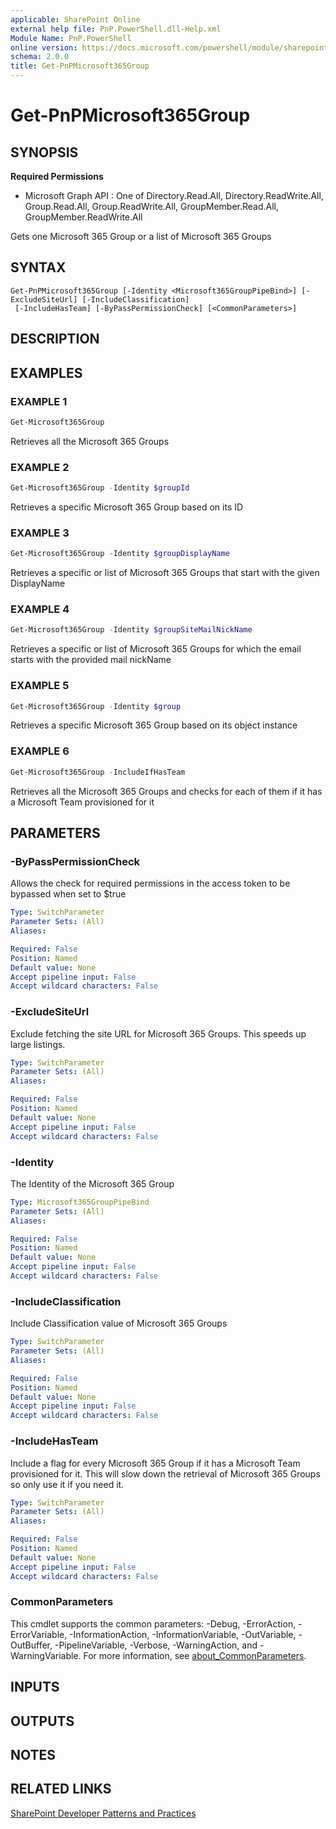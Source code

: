 ```yaml
---
applicable: SharePoint Online
external help file: PnP.PowerShell.dll-Help.xml
Module Name: PnP.PowerShell
online version: https://docs.microsoft.com/powershell/module/sharepoint-pnp/get-pnpmicrosoft365group
schema: 2.0.0
title: Get-PnPMicrosoft365Group
---
```


# Get-PnPMicrosoft365Group

## SYNOPSIS

**Required Permissions**

  * Microsoft Graph API : One of Directory.Read.All, Directory.ReadWrite.All, Group.Read.All, Group.ReadWrite.All, GroupMember.Read.All, GroupMember.ReadWrite.All

Gets one Microsoft 365 Group or a list of Microsoft 365 Groups

## SYNTAX

```
Get-PnPMicrosoft365Group [-Identity <Microsoft365GroupPipeBind>] [-ExcludeSiteUrl] [-IncludeClassification]
 [-IncludeHasTeam] [-ByPassPermissionCheck] [<CommonParameters>]
```

## DESCRIPTION

## EXAMPLES

### EXAMPLE 1
```powershell
Get-Microsoft365Group
```

Retrieves all the Microsoft 365 Groups

### EXAMPLE 2
```powershell
Get-Microsoft365Group -Identity $groupId
```

Retrieves a specific Microsoft 365 Group based on its ID

### EXAMPLE 3
```powershell
Get-Microsoft365Group -Identity $groupDisplayName
```

Retrieves a specific or list of Microsoft 365 Groups that start with the given DisplayName

### EXAMPLE 4
```powershell
Get-Microsoft365Group -Identity $groupSiteMailNickName
```

Retrieves a specific or list of Microsoft 365 Groups for which the email starts with the provided mail nickName

### EXAMPLE 5
```powershell
Get-Microsoft365Group -Identity $group
```

Retrieves a specific Microsoft 365 Group based on its object instance

### EXAMPLE 6
```powershell
Get-Microsoft365Group -IncludeIfHasTeam
```

Retrieves all the Microsoft 365 Groups and checks for each of them if it has a Microsoft Team provisioned for it

## PARAMETERS

### -ByPassPermissionCheck
Allows the check for required permissions in the access token to be bypassed when set to $true

```yaml
Type: SwitchParameter
Parameter Sets: (All)
Aliases:

Required: False
Position: Named
Default value: None
Accept pipeline input: False
Accept wildcard characters: False
```

### -ExcludeSiteUrl
Exclude fetching the site URL for Microsoft 365 Groups. This speeds up large listings.

```yaml
Type: SwitchParameter
Parameter Sets: (All)
Aliases:

Required: False
Position: Named
Default value: None
Accept pipeline input: False
Accept wildcard characters: False
```

### -Identity
The Identity of the Microsoft 365 Group

```yaml
Type: Microsoft365GroupPipeBind
Parameter Sets: (All)
Aliases:

Required: False
Position: Named
Default value: None
Accept pipeline input: False
Accept wildcard characters: False
```

### -IncludeClassification
Include Classification value of Microsoft 365 Groups

```yaml
Type: SwitchParameter
Parameter Sets: (All)
Aliases:

Required: False
Position: Named
Default value: None
Accept pipeline input: False
Accept wildcard characters: False
```

### -IncludeHasTeam
Include a flag for every Microsoft 365 Group if it has a Microsoft Team provisioned for it. This will slow down the retrieval of Microsoft 365 Groups so only use it if you need it.

```yaml
Type: SwitchParameter
Parameter Sets: (All)
Aliases:

Required: False
Position: Named
Default value: None
Accept pipeline input: False
Accept wildcard characters: False
```

### CommonParameters
This cmdlet supports the common parameters: -Debug, -ErrorAction, -ErrorVariable, -InformationAction, -InformationVariable, -OutVariable, -OutBuffer, -PipelineVariable, -Verbose, -WarningAction, and -WarningVariable. For more information, see [about_CommonParameters](http://go.microsoft.com/fwlink/?LinkID=113216).

## INPUTS

## OUTPUTS

## NOTES

## RELATED LINKS

[SharePoint Developer Patterns and Practices](https://aka.ms/sppnp)
